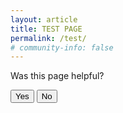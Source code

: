 ```yaml
---
layout: article
title: TEST PAGE
permalink: /test/
# community-info: false
---
```


<P>Was this page helpful?</p>

<div>

  <button id="docs-feedback-positive">Yes</button>
  <button id="docs-feedback-negative">No</button>

</div>